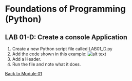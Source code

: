 # Foundations of Programming (Python)  

## LAB 01-D: Create a console Application

1.	Create a new Python script file called LAB01_D.py
2.	Add the code shown in this example:
![alt text][LAB01_D]
3.	Add a Header.
4.	Run the file and note what it does.


[Back to Module 01](Module_01.md)

[LAB01_D]: /images/LAB01_D.JPG "script LAB01_D"